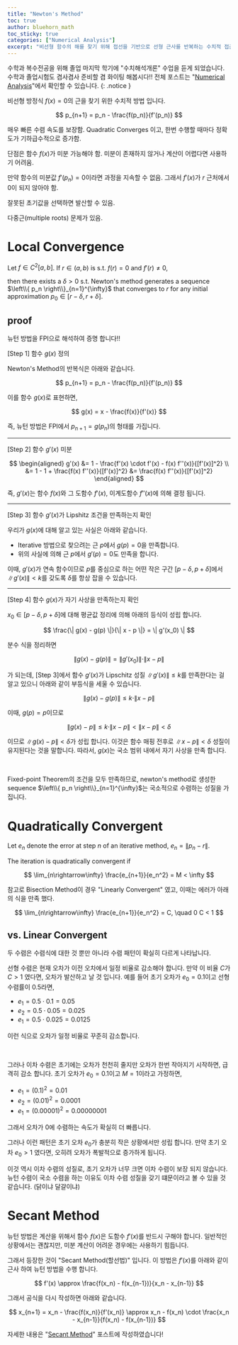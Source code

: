 ```yaml
---
title: "Newton's Method"
toc: true
author: bluehorn_math
toc_sticky: true
categories: ["Numerical Analysis"]
excerpt: "비선형 함수의 해를 찾기 위해 접선을 기반으로 선형 근사를 반복하는 수치적 접근"
---
```


수학과 복수전공을 위해 졸업 마지막 학기에 "수치해석개론" 수업을 듣게 되었습니다. 수학과 졸업시험도 겸사겸사 준비할 겸 화이팅 해봅시다!! 전체 포스트는 "[Numerical Analysis](/categories/numerical-analysis)"에서 확인할 수 있습니다.
{: .notice }

비선형 방정식 $f(x) = 0$의 근을 찾기 위한 수치적 방법 입니다.

$$
p_{n+1} = p_n - \frac{f(p_n)}{f'(p_n)}
$$

매우 빠른 수렴 속도를 보장함. Quadratic Converges 이고, 한번 수행할 때마다 정확도가 기하급수적으로 증가함.

단점은 함수 $f(x)$가 미분 가능해야 함. 미분이 존재하지 않거나 계산이 어렵다면 사용하기 어려움.

만약 함수의 미분값 $f'(p_n) = 0$이라면 과정을 지속할 수 없음. 그래서 $f'(x)$가 $r$ 근처에서 0이 되지 않아야 함.

잘못된 초기값을 선택하면 발산할 수 있음.

다중근(multiple roots) 문제가 있음.

# Local Convergence

<div class="theorem" markdown="1">

Let $f \in C^2[a, b]$. If $r \in (a, b)$ is s.t. $f(r) = 0$ and $f'(r) \ne 0$,

then there exists a $\delta > 0$ s.t.
Newton's method generates a sequence $\left\\{ p_n \right\\}_{n=1}^{\infty}$
that converges to $r$ for any initial approximation $p_0 \in [r-\delta, r+\delta]$.

</div>

## proof

뉴턴 방법을 FPI으로 해석하여 증명 합니다!!

<div class="proof" markdown="1">

[Step 1] 함수 $g(x)$ 정의

Newton's Method의 반복식은 아래와 같습니다.

$$
p_{n+1} = p_n - \frac{f(p_n)}{f'(p_n)}
$$

이를 함수 $g(x)$로 표현하면,

$$
g(x) = x - \frac{f(x)}{f'(x)}
$$

즉, 뉴턴 방법은 FPI에서 $p_{n+1} = g(p_n)$의 형태를 가집니다.

<hr/>

[Step 2] 함수 $g'(x)$ 미분

$$
\begin{aligned}
g'(x)
&= 1 - \frac{f'(x) \cdot f'(x) - f(x) f''(x)}{[f'(x)]^2} \\
&= 1 - 1 + \frac{f(x) f''(x)}{[f'(x)]^2}
&= \frac{f(x) f''(x)}{[f'(x)]^2}
\end{aligned}
$$

즉, $g'(x)$는 함수 $f(x)$와 그 도함수 $f'(x)$, 이계도함수 $f''(x)$에 의해 결정 됩니다.

<hr/>

[Step 3] 함수 $g'(x)$가 Lipshitz 조건을 만족하는지 확인

우리가 $g(x)$에 대해 알고 있는 사실은 아래와 같습니다.

- Iterative 방법으로 찾으려는 근 $p$에서 $g(p) = 0$을 만족합니다.
- 위의 사실에 의해 근 $p$에서 $g'(p) = 0$도 만족을 합니다.

이때, $g'(x)$가 연속 함수이므로 $p$를 중심으로 하는 어떤 작은 구간 $[p-\delta, p+\delta]$에서 $\| g'(x) \| < k$를 갖도록 $\delta$를 항상 잡을 수 있습니다.

<hr/>

[Step 4] 함수 $g(x)$가 자기 사상을 만족하는지 확인

$x_0 \in [p-\delta, p+\delta]$에 대해 평균값 정리에 의해 아래의 등식이 성립 합니다.

$$
\frac{\| g(x) - g(p) \|}{\| x - p \|} = \| g'(x_0) \|
$$

분수 식을 정리하면

$$
\| g(x) - g(p) \| = \| g'(x_0) \| \cdot \| x - p \|
$$

가 되는데, [Step 3]에서 함수 $g'(x)$가 Lipschitz 성질 $\|g'(x)\| \le k$를 만족한다는 걸 알고 있으니 아래와 같이 부등식을 세울 수 있습니다.

$$
\| g(x) - g(p) \| \le k \cdot \| x - p \|
$$

이때, $g(p) = p$이므로

$$
\| g(x) - p \| \le k \cdot \| x - p \| < \| x - p\| < \delta
$$

이므로 $\| g(x) - p \| < \delta$가 성립 합니다. 이것은 함수 매핑 전후로 $\| x - p\| < \delta$ 성질이 유지된다는 것을 말합니다. 따라서, $g(x)$는 국소 범위 내에서 자기 사상을 만족 합니다.

<br/>

Fixed-point Theorem의 조건을 모두 만족하므로, newton's method로 생성한 sequence $\left\\{ p_n \right\\}_{n=1}^{\infty}$는 국소적으로 수렴하는 성질을 가집니다.

</div>


# Quadratically Convergent

<div class="definition" markdown="1">

Let $e_n$ denote the error at step $n$ of an iterative method, $e_n = \|p_n - r\|$.

The iteration is quadratically convergent if

$$
\lim_{n\rightarrow\infty} \frac{e_{n+1}}{e_n^2} = M < \infty
$$

</div>

참고로 Bisection Method이 경우 "Linearly Convergent" 였고, 이때는 에러가 아래의 식을 만족 했다.

$$
\lim_{n\rightarrow\infty} \frac{e_{n+1}}{e_n^2} = C, \quad 0 C < 1
$$

## vs. Linear Convergent

두 수렴은 수렴식에 대한 것 뿐만 아니라 수렴 패턴이 확실히 다르게 나타납니다.

선형 수렴은 현재 오차가 이전 오차에서 일정 비율로 감소해야 합니다. 만약 이 비율 $C$가 $C > 1$ 였다면, 오차가 발산하고 날 것 입니다. 예를 들어 초기 오차가 $e_0 = 0.1$이고 선형 수렴률이 $0.5$라면,

- $e_1 = 0.5 \cdot 0.1 = 0.05$
- $e_2 = 0.5 \cdot 0.05 = 0.025$
- $e_1 = 0.5 \cdot 0.025 = 0.0125$

이런 식으로 오차가 일정 비율로 꾸준히 감소합니다.

<br/>

그러나 이차 수렴은 초기에는 오차가 천천히 줄지만 오차가 한번 작아지기 시작하면, 급격히 감소 합니다. 초기 오차가 $e_0 = 0.1$이고 $M = 1$이라고 가정하면,

- $e_1 = (0.1)^2 = 0.01$
- $e_2 = (0.01)^2 = 0.0001$
- $e_1 = (0.00001)^2 = 0.0000 0001$

그래서 오차가 0에 수렴하는 속도가 확실히 더 빠릅니다.

그러나 이런 패턴은 초기 오차 $e_0$가 충분히 작은 상황에서만 성립 합니다. 만약 초기 오차 $e_0 > 1$ 였다면, 오히려 오차가 폭발적으로 증가하게 됩니다.

이것 역시 이차 수렴의 성질로, 초기 오차가 너무 크면 이차 수렴이 보장 되지 않습니다. 뉴턴 수렴이 국소 수렴을 하는 이유도 이차 수렴 성질을 갖기 떄문이라고 볼 수 있을 것 같습니다. (닭이냐 달걀이냐)

# Secant Method

뉴턴 방법은 계산을 위해서 함수 $f(x)$은 도함수 $f'(x)$를 반드시 구해야 합니다. 일반적인 상황에서는 괜찮지만, 미분 계산이 어려운 경우에는 사용하기 힘듭니다.

그래서 등장한 것이 "Secant Method(할선법)" 입니다. 이 방법은 $f'(x)$를 아래와 같이 근사 하여 뉴턴 방법을 수행 합니다.

$$
f'(x) \approx \frac{f(x_n) - f(x_{n-1})}{x_n - x_{n-1}}
$$

그래서 공식을 다시 작성하면 아래와 같습니다.

$$
x_{n+1} = x_n - \frac{f(x_n)}{f'(x_n)} \approx x_n - f(x_n) \cdot \frac{x_n - x_{n-1}}{f(x_n) - f(x_{n-1})}
$$

자세한 내용은 "[Secant Method](/2025/03/18/secant-method/)" 포스트에 작성하였습니다!
